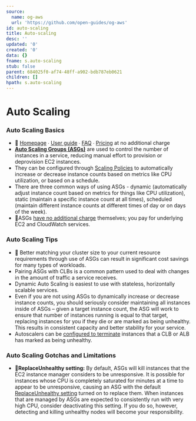 ```yaml
---
source:
  name: og-aws
  url: 'https://github.com/open-guides/og-aws'
id: auto-scaling
title: Auto-scaling
desc: ''
updated: '0'
created: '0'
data: {}
fname: s.auto-scaling
stub: false
parent: 684025f0-af74-48ff-a902-bdb787eb0621
children: []
hpath: s.auto-scaling
---
```

# Auto Scaling

### Auto Scaling Basics

- 📒 [Homepage](https://aws.amazon.com/autoscaling/) ∙ [User guide](http://docs.aws.amazon.com/autoscaling/latest/userguide/) ∙ [FAQ](https://aws.amazon.com/ec2/faqs/#Auto_Scaling) ∙ [Pricing](https://aws.amazon.com/autoscaling/pricing/) at no additional charge
- [**Auto Scaling Groups (ASGs)**](https://aws.amazon.com/autoscaling/) are used to control the number of instances in a service, reducing manual effort to provision or deprovision EC2 instances.
- They can be configured through [Scaling Policies](http://docs.aws.amazon.com/autoscaling/latest/userguide/policy_creating.html) to automatically increase or decrease instance counts based on metrics like CPU utilization, or based on a schedule.
- There are three common ways of using ASGs - dynamic (automatically adjust instance count based on metrics for things like CPU utilization), static (maintain a specific instance count at all times), scheduled (maintain different instance counts at different times of day or on days of the week).
- 💸ASGs [have no additional charge](https://aws.amazon.com/autoscaling/pricing/) themselves; you pay for underlying EC2 and CloudWatch services.

### Auto Scaling Tips

- 💸 Better matching your cluster size to your current resource requirements through use of ASGs can result in significant cost savings for many types of workloads.
- Pairing ASGs with CLBs is a common pattern used to deal with changes in the amount of traffic a service receives.
- Dynamic Auto Scaling is easiest to use with stateless, horizontally scalable services.
- Even if you are not using ASGs to dynamically increase or decrease instance counts, you should seriously consider maintaining all instances inside of ASGs – given a target instance count, the ASG will work to ensure that number of instances running is equal to that target, replacing instances for you if they die or are marked as being unhealthy. This results in consistent capacity and better stability for your service.
- Autoscalers can be [configured to terminate](http://docs.aws.amazon.com/autoscaling/latest/userguide/healthcheck.html) instances that a CLB or ALB has marked as being unhealthy.

### Auto Scaling Gotchas and Limitations

- 🔸**ReplaceUnhealthy setting:** By default, ASGs will kill instances that the EC2 instance manager considers to be unresponsive. It is possible for instances whose CPU is completely saturated for minutes at a time to appear to be unresponsive, causing an ASG with the default [ReplaceUnhealthy setting](http://docs.aws.amazon.com/autoscaling/latest/userguide/as-suspend-resume-processes.html#process-types) turned on to replace them. When instances that are managed by ASGs are expected to consistently run with very high CPU, consider deactivating this setting. If you do so, however, detecting and killing unhealthy nodes will become your responsibility.
